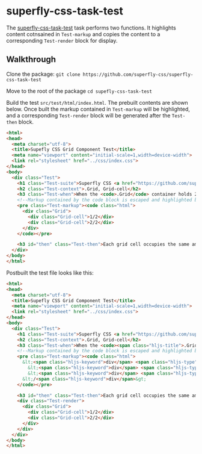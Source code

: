 # superfly-css-task-test

The [superfly-css-task-test](https://github.com/superfly-css/superfly-css-task-test) task performs two functions.  It highlights content cotnsained in `Test-markup` and copies the content to a corresponding `Test-render` block for display.

## Walkthrough

Clone the package:
`git clone https://github.com/superfly-css/superfly-css-task-test`

Move to the root of the package
`cd supefly-css-task-test`

Build the test `src/test/html/index.html`.  The prebuilt contents are shown below.  Once built the markup contained in `Test-markup` will be highlighted, and a corresponding `Test-render` block will be generated after the `Test-then` block.

```html
<html>
<head>
  <meta charset="utf-8">
  <title>Supefly CSS Grid Component Test</title>
  <meta name="viewport" content="initial-scale=1,width=device-width">
  <link rel="stylesheet" href="../css/index.css">
</head>
<body>
  <div class="Test">
    <h1 class="Test-suite">Superfly CSS <a href="https://github.com/superfly-css/superfly-css-components-grid">Grid Component</a> Tests</h1>
    <h2 class="Test-context">.Grid, Grid-cell</h2>
    <h3 class="Test-when">When the <code>.Grid</code> container holds 2 <code>.Grid-cell</code> instances:</h3>
    <!--Markup contained by the code block is escaped and highlighted by gulp-highlight-->
    <pre class="Test-markup"><code class="html">
      <div class="Grid">
        <div class="Grid-cell">1/2</div>
        <div class="Grid-cell">2/2</div>
      </div>
    </code></pre>

    <h3 id="then" class="Test-then">Each grid cell occupies the same amount of space witin the grid container row.</h3>
  </div>
</body>
</html>
```

Postbuilt the test file looks like this:

```html
<html>
<head>
  <meta charset="utf-8">
  <title>Supefly CSS Grid Component Test</title>
  <meta name="viewport" content="initial-scale=1,width=device-width">
  <link rel="stylesheet" href="../css/index.css">
</head>
<body>
  <div class="Test">
    <h1 class="Test-suite">Superfly CSS <a href="https://github.com/superfly-css/superfly-css-components-grid">Grid Component</a> Tests</h1>
    <h2 class="Test-context">.Grid, Grid-cell</h2>
    <h3 class="Test-when">When the <code><span class="hljs-title">.Grid</span></code> container holds 2 <code><span class="hljs-title">.Grid-cell</span></code> instances:</h3>
    <!--Markup contained by the code block is escaped and highlighted by gulp-highlight-->
    <pre class="Test-markup"><code class="html">
      &lt;<span class="hljs-keyword">div</span> <span class="hljs-type">class</span>=<span class="hljs-string">&quot;Grid&quot;</span>&gt;
        &lt;<span class="hljs-keyword">div</span> <span class="hljs-type">class</span>=<span class="hljs-string">&quot;Grid-cell&quot;</span>&gt;<span class="hljs-number">1</span>/<span class="hljs-number">2</span>&lt;/<span class="hljs-keyword">div</span>&gt;
        &lt;<span class="hljs-keyword">div</span> <span class="hljs-type">class</span>=<span class="hljs-string">&quot;Grid-cell&quot;</span>&gt;<span class="hljs-number">2</span>/<span class="hljs-number">2</span>&lt;/<span class="hljs-keyword">div</span>&gt;
      &lt;/<span class="hljs-keyword">div</span>&gt;
    </code></pre>

    <h3 id="then" class="Test-then">Each grid cell occupies the same amount of space witin the grid container row.</h3>
    <div class="Test-render">
      <div class="Grid">
        <div class="Grid-cell">1/2</div>
        <div class="Grid-cell">2/2</div>
      </div>
    </div>
  </div>
</body>
</html>
```

